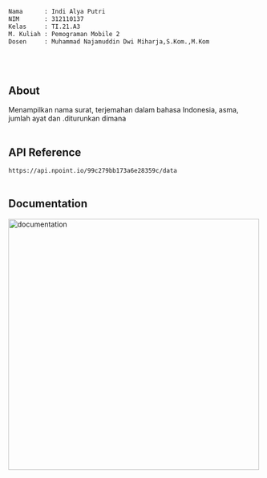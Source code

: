 ```bash
Nama      : Indi Alya Putri
NIM       : 312110137
Kelas     : TI.21.A3
M. Kuliah : Pemograman Mobile 2
Dosen     : Muhammad Najamuddin Dwi Miharja,S.Kom.,M.Kom
```
</br></br>

 ## About
 Menampilkan nama surat, terjemahan dalam bahasa Indonesia, asma, jumlah ayat dan .diturunkan dimana
 </br></br>

 ## API Reference 
 ```https://api.npoint.io/99c279bb173a6e28359c/data```
</br></br>

 ## Documentation
  <img src="assets/images/1.png" alt="documentation" width="500">
  </br></br>

 
